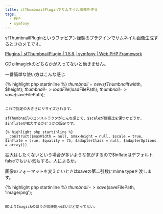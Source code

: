 ```yaml
---
title: sfThumbnailPluginでサムネイル画像を作る
tags: 
  - PHP
  - symfony
---
```


sfThumbnailPluginというファビアン謹製のプラグインでサムネイル画像生成するときのメモです。

[Plugins \| sfThumbnailPlugin \| 1.5.6 \| symfony \| Web PHP Framework](http://www.symfony-project.org/plugins/sfThumbnailPlugin)

GDかImagickのどちらかが入ってないと動きません。

一番簡単な使い方はこんな感じ

{% highlight php startinline %}
$thumbnail = new sfThumbnail($width, $height);
$thumbnail->loadFile($loadFilePath);
$thumbnail->save($saveFilePath);
```

これで指定の大きさにリサイズされます。

sfThumbnailのコンストラクタがこんな感じで、$scaleが縦横比を保つかどうか、$inflateが拡大するかどうかの設定です。

{% highlight php startinline %}
__construct($maxWidth = null, $maxHeight = null, $scale = true, $inflate = true, $quality = 75, $adapterClass = null, $adapterOptions = array())
```

拡大はしたくないという場合が多いような気がするので$inflateはデフォルトfalseでもいい気もする。人によるか。

画像のフォーマットを変えたいときはsaveの第二引数にmime typeを渡します。

{% highlight php startinline %}
$thumbnail->save($saveFilePath, 'image/png');
```

GDよりImagickのほうが高機能っぽいけど使ってない。



